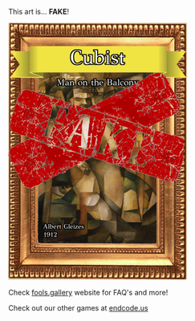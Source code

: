 This art is... 
 **FAKE**! 
 
 ![alt text](Man_on_the_Balcony_Fake.png?raw=true "Artwork Card")  
 
 Check [fools.gallery](https://fools.gallery/) website for FAQ's and more! 
 
 Check out our other games at [endcode.us](https://endcode.us/)